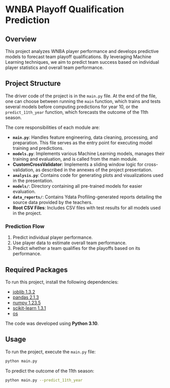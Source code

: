 # WNBA Playoff Qualification Prediction

## Overview
This project analyzes WNBA player performance and develops predictive models to forecast team playoff qualifications. By leveraging Machine Learning techniques, we aim to predict team success based on individual player statistics and overall team performance.

## Project Structure
The driver code of the project is in the `main.py` file. At the end of the file, one can choose between running the `main` function, which trains and tests several models before computing predictions for year 10, or the `predict_11th_year` function, which forecasts the outcome of the 11th season.

The core responsibilities of each module are:

- **`main.py`**: Handles feature engineering, data cleaning, processing, and preparation. This file serves as the entry point for executing model training and predictions.
- **`models.py`**: Implements various Machine Learning models, manages their training and evaluation, and is called from the main module.
- **CustomCrossValidator**: Implements a sliding window logic for cross-validation, as described in the annexes of the project presentation.
- **`analysis.py`**: Contains code for generating plots and visualizations used in the presentation.
- **`models/`**: Directory containing all pre-trained models for easier evaluation.
- **`data_reports/`**: Contains Ydata Profiling-generated reports detailing the source data provided by the teachers.
- **Root CSV Files**: Includes CSV files with test results for all models used in the project.

### Prediction Flow
1. Predict individual player performance.
2. Use player data to estimate overall team performance.
3. Predict whether a team qualifies for the playoffs based on its performance.

## Required Packages
To run this project, install the following dependencies:

- [joblib 1.3.2](https://joblib.readthedocs.io)
- [pandas 2.1.3](https://pandas.pydata.org/docs/)
- [numpy 1.23.5](https://numpy.org/doc/)
- [scikit-learn 1.3.1](https://scikit-learn.org/stable/)
- [os](https://docs.python.org/3/library/os.html)

The code was developed using **Python 3.10**.

## Usage
To run the project, execute the `main.py` file:
```bash
python main.py
```

To predict the outcome of the 11th season:
```bash
python main.py --predict_11th_year
```
